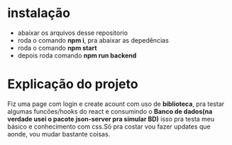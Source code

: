 # instalação
- abaixar os arquivos desse repositorio
- roda o comando <strong>npm i</strong>, pra abaixar as depedências
- roda o comando <strong>npm start</strong>
- depois roda comando <strong>npm run backend</strong>

# Explicação do projeto
Fiz uma page com login e create acount com uso de <strong>biblioteca</strong>, pra testar algumas funcões/hooks do react e consumindo o <strong>Banco de dados(na verdade usei o pacote json-server pra simular BD)</strong> isso pra testa meu básico e conhecimento com css.Só pra costar vou fazer updates que aonde, vou mudar bastante coisas.
